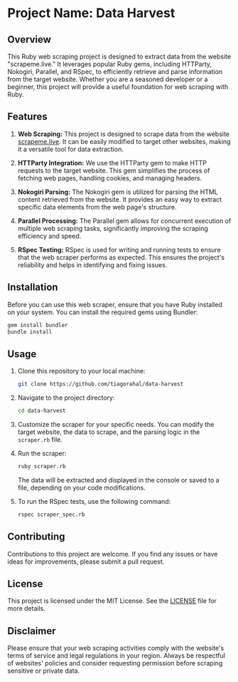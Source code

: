 # Project Name: Data Harvest

## Overview
This Ruby web scraping project is designed to extract data from the website "scrapeme.live." It leverages popular Ruby gems, including HTTParty, Nokogiri, Parallel, and RSpec, to efficiently retrieve and parse information from the target website. Whether you are a seasoned developer or a beginner, this project will provide a useful foundation for web scraping with Ruby.

## Features
1. **Web Scraping:** This project is designed to scrape data from the website [scrapeme.live](https://scrapeme.live/shop/). It can be easily modified to target other websites, making it a versatile tool for data extraction.

2. **HTTParty Integration:** We use the HTTParty gem to make HTTP requests to the target website. This gem simplifies the process of fetching web pages, handling cookies, and managing headers.

3. **Nokogiri Parsing:** The Nokogiri gem is utilized for parsing the HTML content retrieved from the website. It provides an easy way to extract specific data elements from the web page's structure.

4. **Parallel Processing:** The Parallel gem allows for concurrent execution of multiple web scraping tasks, significantly improving the scraping efficiency and speed.

5. **RSpec Testing:** RSpec is used for writing and running tests to ensure that the web scraper performs as expected. This ensures the project's reliability and helps in identifying and fixing issues.

## Installation
Before you can use this web scraper, ensure that you have Ruby installed on your system. You can install the required gems using Bundler:

```bash
gem install bundler
bundle install
```

## Usage
1. Clone this repository to your local machine:

   ```bash
   git clone https://github.com/tiagorahal/data-harvest
   ```

2. Navigate to the project directory:

   ```bash
   cd data-harvest
   ```

3. Customize the scraper for your specific needs. You can modify the target website, the data to scrape, and the parsing logic in the `scraper.rb` file.

4. Run the scraper:

   ```bash
   ruby scraper.rb
   ```

   The data will be extracted and displayed in the console or saved to a file, depending on your code modifications.

5. To run the RSpec tests, use the following command:

   ```bash
   rspec scraper_spec.rb
   ```

## Contributing
Contributions to this project are welcome. If you find any issues or have ideas for improvements, please submit a pull request.

## License
This project is licensed under the MIT License. See the [LICENSE](LICENSE) file for more details.

## Disclaimer
Please ensure that your web scraping activities comply with the website's terms of service and legal regulations in your region. Always be respectful of websites' policies and consider requesting permission before scraping sensitive or private data.

